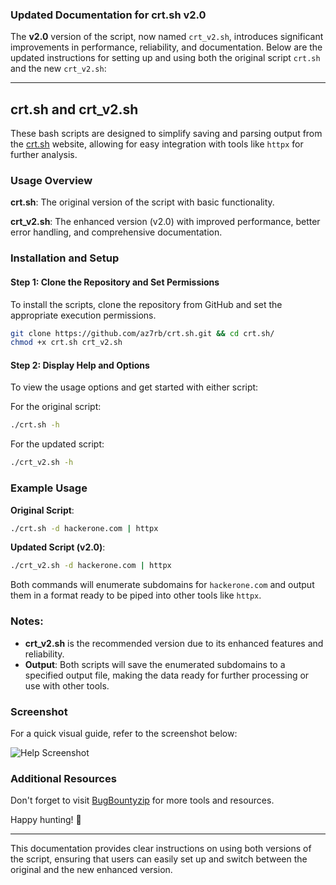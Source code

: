 ### Updated Documentation for crt.sh v2.0

The **v2.0** version of the script, now named `crt_v2.sh`, introduces significant improvements in performance, reliability, and documentation. Below are the updated instructions for setting up and using both the original script `crt.sh` and the new `crt_v2.sh`:

---

## crt.sh and crt_v2.sh

These bash scripts are designed to simplify saving and parsing output from the [crt.sh](https://crt.sh) website, allowing for easy integration with tools like `httpx` for further analysis.

### Usage Overview

**crt.sh**: The original version of the script with basic functionality.

**crt_v2.sh**: The enhanced version (v2.0) with improved performance, better error handling, and comprehensive documentation.

### Installation and Setup

#### Step 1: Clone the Repository and Set Permissions

To install the scripts, clone the repository from GitHub and set the appropriate execution permissions.

```bash
git clone https://github.com/az7rb/crt.sh.git && cd crt.sh/
chmod +x crt.sh crt_v2.sh
```

#### Step 2: Display Help and Options

To view the usage options and get started with either script:

For the original script:

```bash
./crt.sh -h
```

For the updated script:

```bash
./crt_v2.sh -h
```

### Example Usage

**Original Script**:
```bash
./crt.sh -d hackerone.com | httpx
```

**Updated Script (v2.0)**:
```bash
./crt_v2.sh -d hackerone.com | httpx
```

Both commands will enumerate subdomains for `hackerone.com` and output them in a format ready to be piped into other tools like `httpx`.

### Notes:

- **crt_v2.sh** is the recommended version due to its enhanced features and reliability.
- **Output**: Both scripts will save the enumerated subdomains to a specified output file, making the data ready for further processing or use with other tools.

### Screenshot

For a quick visual guide, refer to the screenshot below:

![Help Screenshot](https://raw.githubusercontent.com/az7rb/crt.sh/main/Screenshot/Screenshot_Help.png)

### Additional Resources

Don't forget to visit [BugBountyzip](https://github.com/BugBountyzip) for more tools and resources.

Happy hunting! 🎯

---

This documentation provides clear instructions on using both versions of the script, ensuring that users can easily set up and switch between the original and the new enhanced version.

